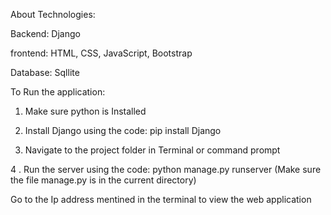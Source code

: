 About Technologies:

Backend: Django  

frontend: HTML, CSS, JavaScript, Bootstrap

Database: Sqllite


To Run the application:

1. Make sure python is Installed

2. Install Django using the code: pip install Django

3. Navigate to the project folder in Terminal or command prompt

4 . Run the server using the code: python manage.py runserver (Make sure the file manage.py is in the current directory)

Go to the Ip address mentined in the terminal to view the web application
